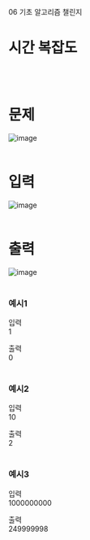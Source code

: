 06 기초 알고리즘 챌린지
# 시간 복잡도
<br>
<br>

# 문제
![image](https://github.com/user-attachments/assets/f7eab29d-da3b-4826-b3b1-cfc98c0d6f8e)  
<br>

# 입력
![image](https://github.com/user-attachments/assets/c8502ceb-f87e-47d9-845d-13ff59a2411b)  
<br>

# 출력
![image](https://github.com/user-attachments/assets/10f88d04-c126-40be-997a-14db225f8c8b)  
<br>

### 예시1
입력  
1  

출력  
0  
<br>

### 예시2
입력  
10  

출력  
2  
<br>

### 예시3
입력  
1000000000  

출력  
249999998  
<br>
